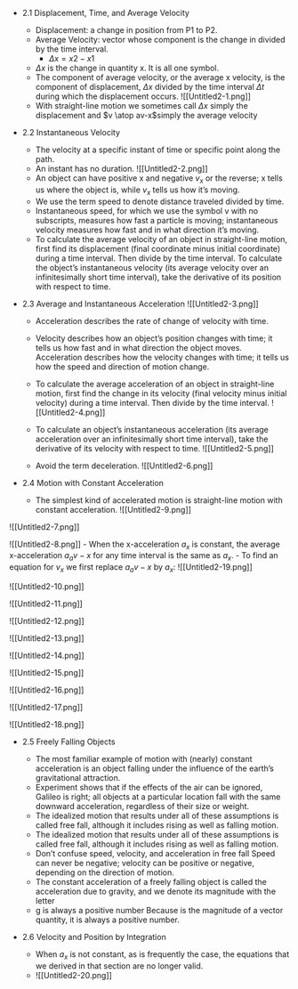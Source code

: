 -   2.1 Displacement, Time, and Average Velocity
    
    -   Displacement: a change in position from P1 to P2.
    -   Average Velocity: vector whose component is the change in divided by the time interval.
        -   $\Delta x = x2 - x1$
    -   $\Delta x$ is the change in quantity x. It is all one symbol.
    -   The component of average velocity, or the average x velocity, is the component of displacement, $\Delta x$ divided by the time interval $\Delta t$ during which the displacement occurs.
    ![[Untitled2-1.png]]
    -   With straight-line motion we sometimes call $\Delta x$ simply the displacement and $v \atop av-x$simply the average velocity
-   2.2 Instantaneous Velocity
    
    -   The velocity at a specific instant of time or specific point along the path.
    -   An instant has no duration.
    ![[Untitled2-2.png]]
    -   An object can have positive x and negative $v _x$ or the reverse; x tells us where the object is, while $v _x$ tells us how it’s moving.
    -   We use the term speed to denote distance traveled divided by time.
    -   Instantaneous speed, for which we use the symbol v with no subscripts, measures how fast a particle is moving; instantaneous velocity measures how fast and in what direction it’s moving.
    -   To calculate the average velocity of an object in straight-line motion, first find its displacement (final coordinate minus initial coordinate) during a time interval. Then divide by the time interval. To calculate the object’s instantaneous velocity (its average velocity over an infinitesimally short time interval), take the derivative of its position with respect to time.
-   2.3 Average and Instantaneous Acceleration
    ![[Untitled2-3.png]]
    -   Acceleration describes the rate of change of velocity with time.
    
    -   Velocity describes how an object’s position changes with time; it tells us how fast and in what direction the object moves. Acceleration describes how the velocity changes with time; it tells us how the speed and direction of motion change.
    -   To calculate the average acceleration of an object in straight-line motion, first find the change in its velocity (final velocity minus initial velocity) during a time interval. Then divide by the time interval.
    ![[Untitled2-4.png]]
    -   To calculate an object’s instantaneous acceleration (its average acceleration over an infinitesimally short time interval), take the derivative of its velocity with respect to time.
![[Untitled2-5.png]]
    -   Avoid the term deceleration.
    ![[Untitled2-6.png]]
-   2.4 Motion with Constant Acceleration
    -   The simplest kind of accelerated motion is straight-line motion with constant acceleration.
    ![[Untitled2-9.png]]

![[Untitled2-7.png]]

![[Untitled2-8.png]]
    -   When the x-acceleration $a_x$ is constant, the average x-acceleration $a_av-x$ for any time interval is the same as $a_x$.
    -   To find an equation for $v_x$ we first replace $a_av-x$ by $a_x$:
   ![[Untitled2-19.png]]

![[Untitled2-10.png]]

![[Untitled2-11.png]]

![[Untitled2-12.png]]

![[Untitled2-13.png]]

![[Untitled2-14.png]]

![[Untitled2-15.png]]

![[Untitled2-16.png]]

![[Untitled2-17.png]]

![[Untitled2-18.png]] 
-   2.5 Freely Falling Objects
    
    -   The most familiar example of motion with (nearly) constant acceleration is an object falling under the influence of the earth’s gravitational attraction.
    -   Experiment shows that if the effects of the air can be ignored, Galileo is right; all objects at a particular location fall with the same downward acceleration, regardless of their size or weight.
    -   The idealized motion that results under all of these assumptions is called free fall, although it includes rising as well as falling motion.
    -   The idealized motion that results under all of these assumptions is called free fall, although it includes rising as well as falling motion.
    -   Don’t confuse speed, velocity, and acceleration in free fall Speed can never be negative; velocity can be positive or negative, depending on the direction of motion.
    -   The constant acceleration of a freely falling object is called the acceleration due to gravity, and we denote its magnitude with the letter
    -   g is always a positive number Because is the magnitude of a vector quantity, it is always a positive number.
-   2.6 Velocity and Position by Integration
    -   When $a_x$ is not constant, as is frequently the case, the equations that we derived in that section are no longer valid.
    - ![[Untitled2-20.png]]